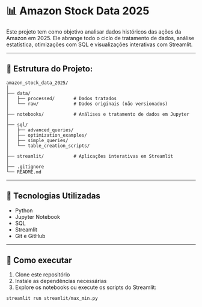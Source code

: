 # 📊 Amazon Stock Data 2025

Este projeto tem como objetivo analisar dados históricos das ações da Amazon em 2025. Ele abrange todo o ciclo de tratamento de dados, análise estatística, otimizações com SQL e visualizações interativas com Streamlit.

---

## 📁 Estrutura do Projeto:
```text
amazon_stock_data_2025/
│
├── data/
│   ├── processed/       # Dados tratados
│   └── raw/             # Dados originais (não versionados)
│
├── notebooks/           # Análises e tratamento de dados em Jupyter
│
├── sql/
│   ├── advanced_queries/
│   ├── optimization_examples/
│   ├── simple_queries/
│   └── table_creation_scripts/
│
├── streamlit/           # Aplicações interativas em Streamlit
│
├── .gitignore
└── README.md
```
---  

## 🔧 Tecnologias Utilizadas

- Python
- Jupyter Notebook
- SQL
- Streamlit
- Git e GitHub

---

## 🚀 Como executar

1. Clone este repositório
2. Instale as dependências necessárias
3. Explore os notebooks ou execute os scripts do Streamlit:

```bash
streamlit run streamlit/max_min.py


